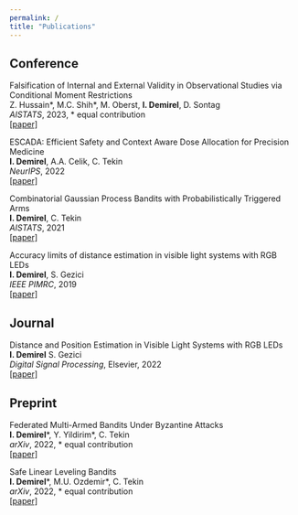 ```yaml
---
permalink: /
title: "Publications"
---
```


## Conference

Falsification of Internal and External Validity in Observational Studies via Conditional Moment Restrictions \
Z. Hussain*, M.C. Shih*, M. Oberst, **I. Demirel**, D. Sontag \
*AISTATS*, 2023, * equal contribution \
[[paper]](https://arxiv.org/pdf/2301.13133.pdf)

ESCADA: Efficient Safety and Context Aware Dose Allocation for Precision Medicine \
**I. Demirel**, A.A. Celik, C. Tekin \
*NeurIPS*, 2022 \
[[paper]](https://openreview.net/pdf?id=JokpPqA294)

Combinatorial Gaussian Process Bandits with Probabilistically Triggered Arms \
**I. Demirel**, C. Tekin \
*AISTATS*, 2021 \
[[paper]](https://proceedings.mlr.press/v130/demirel21a.html)

Accuracy limits of distance estimation in visible light systems with RGB LEDs \
**I. Demirel**, S. Gezici \
*IEEE PIMRC*, 2019 \
[[paper]](https://ieeexplore.ieee.org/abstract/document/8904457/)

## Journal

Distance and Position Estimation in Visible Light Systems with RGB LEDs \
**I. Demirel** S. Gezici \
*Digital Signal Processing*, Elsevier, 2022 \
[[paper]](https://www.sciencedirect.com/science/article/abs/pii/S1051200422000409)

## Preprint

Federated Multi-Armed Bandits Under Byzantine Attacks \
**I. Demirel***, Y. Yildirim*, C. Tekin \
*arXiv*, 2022, * equal contribution \
[[paper]](https://arxiv.org/pdf/2205.04134.pdf)

Safe Linear Leveling Bandits \
**I. Demirel***, M.U. Ozdemir*, C. Tekin \
*arXiv*, 2022, * equal contribution \
[[paper]](https://arxiv.org/pdf/2112.06728.pdf)

